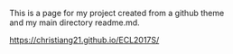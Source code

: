 This is a page for my project created from a github theme  
and my main directory readme.md.

https://christiang21.github.io/ECL2017S/
